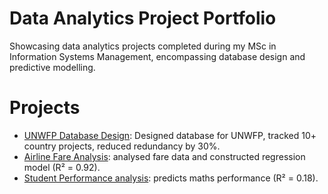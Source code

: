 # Data Analytics Project Portfolio
Showcasing data analytics projects completed during my MSc in Information Systems Management, encompassing database design and predictive modelling.
# Projects
- [UNWFP Database Design](UNWFP-Database/): Designed database for UNWFP, tracked 10+ country projects, reduced redundancy by 30%.
- [Airline Fare Analysis](Airline-Pricing/): analysed fare data and constructed regression model (R² = 0.92).
- [Student Performance analysis](Student-Performance/): predicts maths performance (R² = 0.18).
